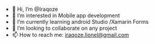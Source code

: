- 👋 Hi, I’m @Iraqoze
- 👀 I’m interested in Mobile app development
- 🌱 I’m currently learning android Studio /Xamarin Forms
- 💞️ I’m looking to collaborate on any project
- 📫 How to reach me: iraqoze.lionel@gmail.com

<!---
Iraqoze/Iraqoze is a ✨ special ✨ repository because its `README.md` (this file) appears on your GitHub profile.
You can click the Preview link to take a look at your changes.
--->
